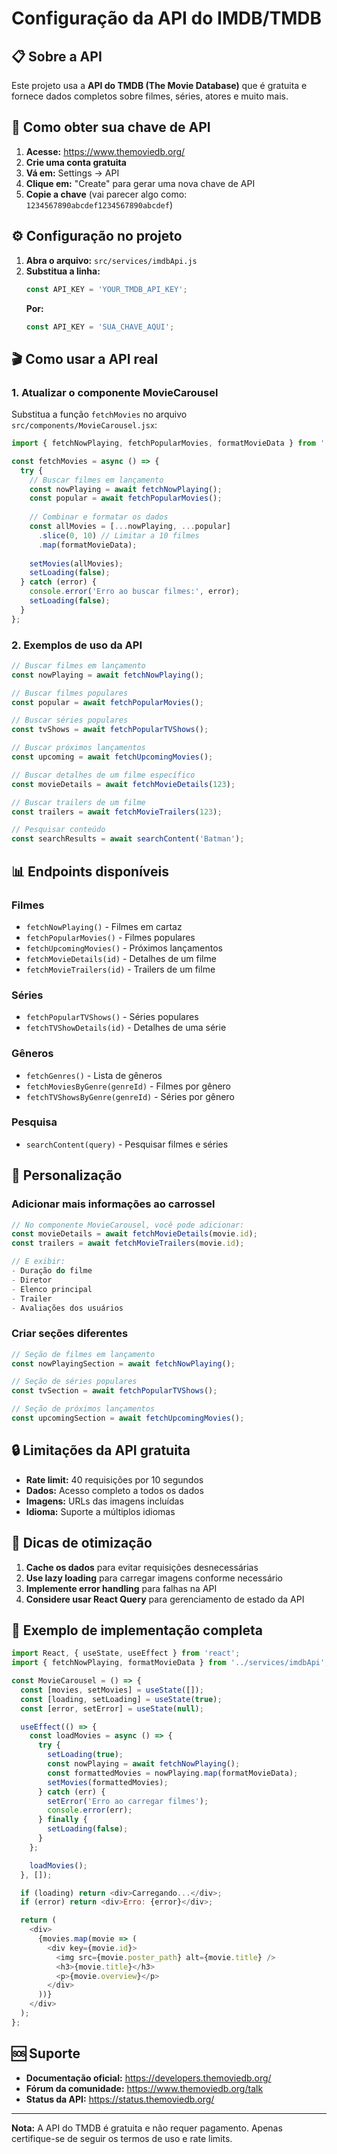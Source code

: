 # Configuração da API do IMDB/TMDB

## 📋 Sobre a API

Este projeto usa a **API do TMDB (The Movie Database)** que é gratuita e fornece dados completos sobre filmes, séries, atores e muito mais.

## 🔑 Como obter sua chave de API

1. **Acesse:** https://www.themoviedb.org/
2. **Crie uma conta gratuita**
3. **Vá em:** Settings → API
4. **Clique em:** "Create" para gerar uma nova chave de API
5. **Copie a chave** (vai parecer algo como: `1234567890abcdef1234567890abcdef`)

## ⚙️ Configuração no projeto

1. **Abra o arquivo:** `src/services/imdbApi.js`
2. **Substitua a linha:**
   ```javascript
   const API_KEY = 'YOUR_TMDB_API_KEY';
   ```
   **Por:**
   ```javascript
   const API_KEY = 'SUA_CHAVE_AQUI';
   ```

## 🎬 Como usar a API real

### 1. Atualizar o componente MovieCarousel

Substitua a função `fetchMovies` no arquivo `src/components/MovieCarousel.jsx`:

```javascript
import { fetchNowPlaying, fetchPopularMovies, formatMovieData } from '../services/imdbApi';

const fetchMovies = async () => {
  try {
    // Buscar filmes em lançamento
    const nowPlaying = await fetchNowPlaying();
    const popular = await fetchPopularMovies();
    
    // Combinar e formatar os dados
    const allMovies = [...nowPlaying, ...popular]
      .slice(0, 10) // Limitar a 10 filmes
      .map(formatMovieData);
    
    setMovies(allMovies);
    setLoading(false);
  } catch (error) {
    console.error('Erro ao buscar filmes:', error);
    setLoading(false);
  }
};
```

### 2. Exemplos de uso da API

```javascript
// Buscar filmes em lançamento
const nowPlaying = await fetchNowPlaying();

// Buscar filmes populares
const popular = await fetchPopularMovies();

// Buscar séries populares
const tvShows = await fetchPopularTVShows();

// Buscar próximos lançamentos
const upcoming = await fetchUpcomingMovies();

// Buscar detalhes de um filme específico
const movieDetails = await fetchMovieDetails(123);

// Buscar trailers de um filme
const trailers = await fetchMovieTrailers(123);

// Pesquisar conteúdo
const searchResults = await searchContent('Batman');
```

## 📊 Endpoints disponíveis

### Filmes
- `fetchNowPlaying()` - Filmes em cartaz
- `fetchPopularMovies()` - Filmes populares
- `fetchUpcomingMovies()` - Próximos lançamentos
- `fetchMovieDetails(id)` - Detalhes de um filme
- `fetchMovieTrailers(id)` - Trailers de um filme

### Séries
- `fetchPopularTVShows()` - Séries populares
- `fetchTVShowDetails(id)` - Detalhes de uma série

### Gêneros
- `fetchGenres()` - Lista de gêneros
- `fetchMoviesByGenre(genreId)` - Filmes por gênero
- `fetchTVShowsByGenre(genreId)` - Séries por gênero

### Pesquisa
- `searchContent(query)` - Pesquisar filmes e séries

## 🎨 Personalização

### Adicionar mais informações ao carrossel

```javascript
// No componente MovieCarousel, você pode adicionar:
const movieDetails = await fetchMovieDetails(movie.id);
const trailers = await fetchMovieTrailers(movie.id);

// E exibir:
- Duração do filme
- Diretor
- Elenco principal
- Trailer
- Avaliações dos usuários
```

### Criar seções diferentes

```javascript
// Seção de filmes em lançamento
const nowPlayingSection = await fetchNowPlaying();

// Seção de séries populares
const tvSection = await fetchPopularTVShows();

// Seção de próximos lançamentos
const upcomingSection = await fetchUpcomingMovies();
```

## 🔒 Limitações da API gratuita

- **Rate limit:** 40 requisições por 10 segundos
- **Dados:** Acesso completo a todos os dados
- **Imagens:** URLs das imagens incluídas
- **Idioma:** Suporte a múltiplos idiomas

## 🚀 Dicas de otimização

1. **Cache os dados** para evitar requisições desnecessárias
2. **Use lazy loading** para carregar imagens conforme necessário
3. **Implemente error handling** para falhas na API
4. **Considere usar React Query** para gerenciamento de estado da API

## 📱 Exemplo de implementação completa

```javascript
import React, { useState, useEffect } from 'react';
import { fetchNowPlaying, formatMovieData } from '../services/imdbApi';

const MovieCarousel = () => {
  const [movies, setMovies] = useState([]);
  const [loading, setLoading] = useState(true);
  const [error, setError] = useState(null);

  useEffect(() => {
    const loadMovies = async () => {
      try {
        setLoading(true);
        const nowPlaying = await fetchNowPlaying();
        const formattedMovies = nowPlaying.map(formatMovieData);
        setMovies(formattedMovies);
      } catch (err) {
        setError('Erro ao carregar filmes');
        console.error(err);
      } finally {
        setLoading(false);
      }
    };

    loadMovies();
  }, []);

  if (loading) return <div>Carregando...</div>;
  if (error) return <div>Erro: {error}</div>;

  return (
    <div>
      {movies.map(movie => (
        <div key={movie.id}>
          <img src={movie.poster_path} alt={movie.title} />
          <h3>{movie.title}</h3>
          <p>{movie.overview}</p>
        </div>
      ))}
    </div>
  );
};
```

## 🆘 Suporte

- **Documentação oficial:** https://developers.themoviedb.org/
- **Fórum da comunidade:** https://www.themoviedb.org/talk
- **Status da API:** https://status.themoviedb.org/

---

**Nota:** A API do TMDB é gratuita e não requer pagamento. Apenas certifique-se de seguir os termos de uso e rate limits. 